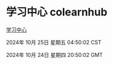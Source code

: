 # 学习中心 colearnhub
[学习中心](http://219.139.199.238:56308/colearnhub/)

2024年 10月 25日 星期五 04:50:02 CST

2024年 10月 24日 星期四 20:50:02 GMT
